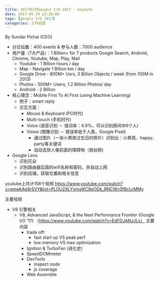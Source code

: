 ```yaml
---
title: 2017年5月Google I/O 2017 - keynote
date: 2017-05-29 23:20:00
tags: [google I/O 2017]
categories: 工作拾遗
---
```


By Sundar Pichai (CEO)

- 分论坛数：400 events & 参与人数：7000 audience
- 用户量（7大产品）：1 Billion+ for 7 products
Google Search, Android, Chrome, Youtube, Map, Play, Mail
    - Youtube - 1 Billion hours / day 
    - Map - Navigate 1 Billion km / day
    - Google Drive - 800M+ Usrs, 3 Billion Objects / week (from 100M in 2013)
    - Photos - 500M+ Users, 1.2 Billion Photos/ day
    - Android - 2 Billion
- 核心理念：Mobile First To AI First (using Machine Learning)
    - 例子：smart reply
    - 交互方面：
        - Mouse & Keyboard (PC时代)
        - Multi-touch (手机时代) 
        - Voice (语音识别 － 错词率：4.9%，可以识别房间中6个人)
        - Vision (图像识别 － 错误率低于人类，Google Pixel)
            - 通过图片（一张小男孩过生日的照片）识别出：小男孩、happy、party等关键词
            - 自动去除人像前面的障碍物（铁丝网）
- Google Lens
    - 识别花朵
    - 识别路由器后面的wifi名称和密码，并自动上网
    - 识别店铺，获取位置和相关信息

youtube上共计158个视频
 https://www.youtube.com/watch?v=qmeAAp9rSVY&list=PLOU2XLYxmsIKC8eODk_RNCWv3fBcLvMMy

主要视频
- V8 引擎相关
    - V8, Advanced JavaScript, & the Next Performance Frontier (Google I/O '17)
     （https://www.youtube.com/watch?v=EdFDJANJJLs）
    主要内容
        - trade off:
            - fast start up VS peak perf
            - low memory VS max optimization
        - Ignition & TurboFan (进化史)
        - SpeedDOMmeter
        - DevTools
            - inspect node
            - js coverage
        - Web Assemble
